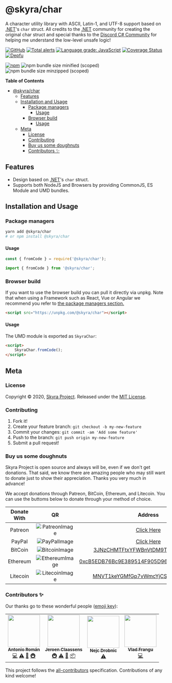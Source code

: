 # @skyra/char

A character utility library with ASCII, Latin-1, and UTF-8 support based on [.NET][]'s `char` struct. All credits to the
[.NET][] community for creating the original char struct and special thanks to the [Discord C# Community][] for helping me understand the low-level unsafe logic!

[![GitHub](https://img.shields.io/github/license/skyra-project/char)](https://github.com/skyra-project/char/blob/main/LICENSE.md)
[![Total alerts](https://img.shields.io/lgtm/alerts/g/skyra-project/char.svg?logo=lgtm&logoWidth=18)](https://lgtm.com/projects/g/skyra-project/char/alerts/)
[![Language grade: JavaScript](https://img.shields.io/lgtm/grade/javascript/g/skyra-project/char.svg?logo=lgtm&logoWidth=18)](https://lgtm.com/projects/g/skyra-project/char/context:javascript)
[![Coverage Status](https://coveralls.io/repos/github/skyra-project/char/badge.svg?branch=main)](https://coveralls.io/github/skyra-project/char?branch=main)
[![Depfu](https://badges.depfu.com/badges/e367f2c68b857253ca23e1e8d73d1e14/count.svg)](https://depfu.com/github/skyra-project/char?project_id=14147)

[![npm](https://img.shields.io/npm/v/@skyra/char?color=crimson&label=NPM&logo=npm&style=flat-square)](https://www.npmjs.com/package/@skyra/char)
![npm bundle size minified (scoped)](https://img.shields.io/bundlephobia/min/@skyra/char?label=minified&logo=webpack)
![npm bundle size minzipped (scoped)](https://img.shields.io/bundlephobia/minzip/@skyra/char?label=minified&logo=webpack)

**Table of Contents**

-   [@skyra/char](#skyrachar)
    -   [Features](#features)
    -   [Installation and Usage](#installation-and-usage)
        -   [Package managers](#package-managers)
            -   [Usage](#usage)
        -   [Browser build](#browser-build)
            -   [Usage](#usage-1)
    -   [Meta](#meta)
        -   [License](#license)
        -   [Contributing](#contributing)
        -   [Buy us some doughnuts](#buy-us-some-doughnuts)
        -   [Contributors ✨](#contributors-%E2%9C%A8)

## Features

-   Design based on [.NET][]'s `char` struct.
-   Supports both NodeJS and Browsers by providing CommonJS, ES Module and UMD bundles.

## Installation and Usage

### Package managers

```bash
yarn add @skyra/char
# or npm install @skyra/char
```

#### Usage

```js
const { fromCode } = require('@skyra/char');
```

```ts
import { fromCode } from '@skyra/char';
```

### Browser build

If you want to use the browser build you can pull it directly via unpkg. Note that when using a Framework such as React, Vue or Angular we recommend you refer to [the package managers section.](#package-managers)

```html
<script src="https://unpkg.com/@skyra/char"></script>
```

#### Usage

The UMD module is exported as `SkyraChar`:

```html
<script>
	SkyraChar.fromCode();
</script>
```

## Meta

### License

Copyright © 2020, [Skyra Project](https://github.com/skyra-project).
Released under the [MIT License](LICENSE.md).

### Contributing

1. Fork it!
1. Create your feature branch: `git checkout -b my-new-feature`
1. Commit your changes: `git commit -am 'Add some feature'`
1. Push to the branch: `git push origin my-new-feature`
1. Submit a pull request!

### Buy us some doughnuts

Skyra Project is open source and always will be, even if we don't get donations. That said, we know there are amazing people who
may still want to donate just to show their appreciation. Thanks you very much in advance!

We accept donations through Patreon, BitCoin, Ethereum, and Litecoin. You can use the buttoms below to donate through your method of choice.

| Donate With |         QR         |                                                                  Address                                                                  |
| :---------: | :----------------: | :---------------------------------------------------------------------------------------------------------------------------------------: |
|   Patreon   | ![PatreonImage][]  |                                               [Click Here](https://www.patreon.com/kyranet)                                               |
|   PayPal    |  ![PayPalImage][]  |                     [Click Here](https://www.paypal.com/cgi-bin/webscr?cmd=_s-xclick&hosted_button_id=CET28NRZTDQ8L)                      |
|   BitCoin   | ![BitcoinImage][]  |         [3JNzCHMTFtxYFWBnVtDM9Tt34zFbKvdwco](bitcoin:3JNzCHMTFtxYFWBnVtDM9Tt34zFbKvdwco?amount=0.01&label=Skyra%20Discord%20Bot)          |
|  Ethereum   | ![EthereumImage][] | [0xcB5EDB76Bc9E389514F905D9680589004C00190c](ethereum:0xcB5EDB76Bc9E389514F905D9680589004C00190c?amount=0.01&label=Skyra%20Discord%20Bot) |
|  Litecoin   | ![LitecoinImage][] |         [MNVT1keYGMfGp7vWmcYjCS8ntU8LNvjnqM](litecoin:MNVT1keYGMfGp7vWmcYjCS8ntU8LNvjnqM?amount=0.01&label=Skyra%20Discord%20Bot)         |

[.net]: https://github.com/dotnet
[discord c# community]: https://discord.gg/csharp
[patreonimage]: https://cdn.skyra.pw/gh-assets/patreon.png
[paypalimage]: https://cdn.skyra.pw/gh-assets/paypal.png
[bitcoinimage]: https://cdn.skyra.pw/gh-assets/bitcoin.png
[ethereumimage]: https://cdn.skyra.pw/gh-assets/ethereum.png
[litecoinimage]: https://cdn.skyra.pw/gh-assets/litecoin.png

### Contributors ✨

Our thanks go to these wonderful people ([emoji key](https://allcontributors.org/docs/en/emoji-key)):

<!-- ALL-CONTRIBUTORS-LIST:START - Do not remove or modify this section -->
<!-- prettier-ignore-start -->
<!-- markdownlint-disable -->
<table>
  <tr>
    <td align="center"><a href="https://github.com/kyranet"><img src="https://avatars0.githubusercontent.com/u/24852502?v=4?s=100" width="100px;" alt=""/><br /><sub><b>Antonio Román</b></sub></a><br /><a href="https://github.com/skyra-project/char/commits?author=kyranet" title="Code">💻</a> <a href="https://github.com/skyra-project/char/commits?author=kyranet" title="Tests">⚠️</a> <a href="#ideas-kyranet" title="Ideas, Planning, & Feedback">🤔</a> <a href="#infra-kyranet" title="Infrastructure (Hosting, Build-Tools, etc)">🚇</a></td>
    <td align="center"><a href="https://favware.tech/"><img src="https://avatars3.githubusercontent.com/u/4019718?v=4?s=100" width="100px;" alt=""/><br /><sub><b>Jeroen Claassens</b></sub></a><br /><a href="#infra-Favna" title="Infrastructure (Hosting, Build-Tools, etc)">🚇</a> <a href="https://github.com/skyra-project/char/commits?author=Favna" title="Tests">⚠️</a> <a href="https://github.com/skyra-project/char/commits?author=Favna" title="Documentation">📖</a> <a href="#platform-Favna" title="Packaging/porting to new platform">📦</a></td>
    <td align="center"><a href="https://quantumlytangled.com/"><img src="https://avatars1.githubusercontent.com/u/7919610?v=4?s=100" width="100px;" alt=""/><br /><sub><b>Nejc Drobnic</b></sub></a><br /><a href="https://github.com/skyra-project/char/commits?author=QuantumlyTangled" title="Tests">⚠️</a></td>
    <td align="center"><a href="https://github.com/vladfrangu"><img src="https://avatars3.githubusercontent.com/u/17960496?v=4?s=100" width="100px;" alt=""/><br /><sub><b>Vlad Frangu</b></sub></a><br /><a href="https://github.com/skyra-project/char/commits?author=vladfrangu" title="Code">💻</a></td>
  </tr>
</table>

<!-- markdownlint-enable -->
<!-- prettier-ignore-end -->
<!-- ALL-CONTRIBUTORS-LIST:END -->

This project follows the [all-contributors](https://github.com/all-contributors/all-contributors) specification. Contributions of any kind welcome!
